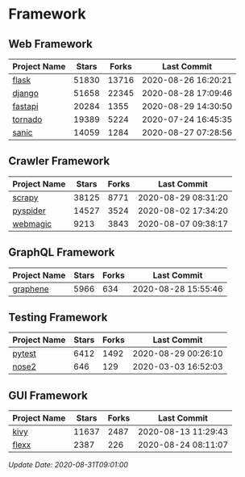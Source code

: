 # Framework

## Web Framework

| Project Name | Stars | Forks | Last Commit |
| ------------ | ----- | ----- | ----------- |
| [flask](https://github.com/pallets/flask) | 51830 | 13716 | 2020-08-26 16:20:21 |
| [django](https://github.com/django/django) | 51658 | 22345 | 2020-08-28 17:09:46 |
| [fastapi](https://github.com/tiangolo/fastapi) | 20284 | 1355 | 2020-08-29 14:30:50 |
| [tornado](https://github.com/tornadoweb/tornado) | 19389 | 5224 | 2020-07-24 16:45:35 |
| [sanic](https://github.com/huge-success/sanic) | 14059 | 1284 | 2020-08-27 07:28:56 |

## Crawler Framework

| Project Name | Stars | Forks | Last Commit |
| ------------ | ----- | ----- | ----------- |
| [scrapy](https://github.com/scrapy/scrapy) | 38125 | 8771 | 2020-08-29 08:31:20 |
| [pyspider](https://github.com/binux/pyspider) | 14527 | 3524 | 2020-08-02 17:34:20 |
| [webmagic](https://github.com/code4craft/webmagic) | 9213 | 3843 | 2020-08-07 09:38:17 |

## GraphQL Framework

| Project Name | Stars | Forks | Last Commit |
| ------------ | ----- | ----- | ----------- |
| [graphene](https://github.com/graphql-python/graphene) | 5966 | 634 | 2020-08-28 15:55:46 |

## Testing Framework

| Project Name | Stars | Forks | Last Commit |
| ------------ | ----- | ----- | ----------- |
| [pytest](https://github.com/pytest-dev/pytest) | 6412 | 1492 | 2020-08-29 00:26:10 |
| [nose2](https://github.com/nose-devs/nose2) | 646 | 129 | 2020-03-03 16:52:03 |

## GUI Framework

| Project Name | Stars | Forks | Last Commit |
| ------------ | ----- | ----- | ----------- |
| [kivy](https://github.com/kivy/kivy) | 11637 | 2487 | 2020-08-13 11:29:43 |
| [flexx](https://github.com/flexxui/flexx) | 2387 | 226 | 2020-08-24 08:11:07 |

*Update Date: 2020-08-31T09:01:00*